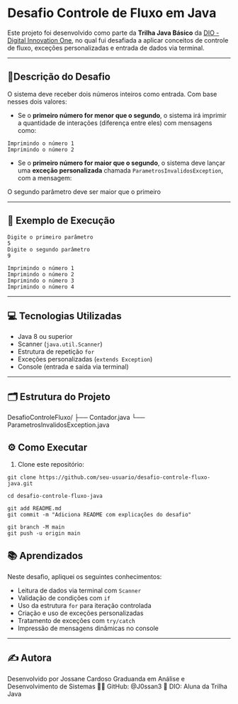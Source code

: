 # Desafio Controle de Fluxo em Java
Este projeto foi desenvolvido como parte da **Trilha Java Básico** da [DIO - Digital Innovation One](https://www.dio.me/), no qual fui desafiada a aplicar conceitos de controle de fluxo, exceções personalizadas e entrada de dados via terminal.

---

## 📝Descrição do Desafio

O sistema deve receber dois números inteiros como entrada. Com base nesses dois valores:

- Se o **primeiro número for menor que o segundo**, o sistema irá imprimir a quantidade de interações (diferença entre eles) com mensagens como:
```
Imprimindo o número 1
Imprimindo o número 2
```
- Se o **primeiro número for maior que o segundo**, o sistema deve lançar uma **exceção personalizada** chamada `ParametrosInvalidosException`, com a mensagem:

O segundo parâmetro deve ser maior que o primeiro

---

## 📌 Exemplo de Execução

```
Digite o primeiro parâmetro
5
Digite o segundo parâmetro
9

Imprimindo o número 1
Imprimindo o número 2
Imprimindo o número 3
Imprimindo o número 4
```
---

## 💻 Tecnologias Utilizadas

- Java 8 ou superior
- Scanner (`java.util.Scanner`)
- Estrutura de repetição `for`
- Exceções personalizadas (`extends Exception`)
- Console (entrada e saída via terminal)
---

## 🗂 Estrutura do Projeto

DesafioControleFluxo/
├── Contador.java
└── ParametrosInvalidosException.java

## ⚙️ Como Executar

1. Clone este repositório:

```
git clone https://github.com/seu-usuario/desafio-controle-fluxo-java.git

cd desafio-controle-fluxo-java

git add README.md
git commit -m "Adiciona README com explicações do desafio"

git branch -M main
git push -u origin main

```

## 📚 Aprendizados

Neste desafio, apliquei os seguintes conhecimentos:

- Leitura de dados via terminal com `Scanner`
- Validação de condições com `if`
- Uso da estrutura `for` para iteração controlada
- Criação e uso de exceções personalizadas
- Tratamento de exceções com `try/catch`
- Impressão de mensagens dinâmicas no console
---

## ✍️ Autora

Desenvolvido por Jossane Cardoso
Graduanda em Análise e Desenvolvimento de Sistemas
👩‍💻 GitHub: @J0ssan3
📘 DIO: Aluna da Trilha Java 
